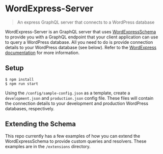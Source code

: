 # WordExpress-Server
>An express GraphQL server that connects to a WordPress database

WordExpress-Server is an GraphQL server that uses [WordExpressSchema](https://github.com/ramsaylanier/WordExpressSchema) to provide you with a GraphQL endpoint that your client application can use to query a WordPress database. All you need to do is provide connection details to your WordPress database (see below). Refer to the [WordExpress documentation](http://wordexpress.io/documentation#introduction) for more information.

## Setup

```
$ npm install
$ npm run start
```

Using the `/config/sample-config.json` as a template, create a `development.json` and `production.json` config file. These files will contain the connection details to your development and production WordPress databases, respectively.

## Extending the Schema
This repo currently has a few examples of how you can extend the WordExpressSchema to provide custom queries and resolvers. These examples are in the `/extensions` directory.
